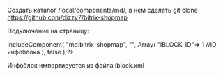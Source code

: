 Создать каталог /local/components/md/, в нем сделать git clone https://github.com/dizzy7/bitrix-shopmap

Подключение на страницу:
<?$APPLICATION->IncludeComponent(
	"md:bitrix-shopmap",
	"",
	Array(
	   "IBLOCK_ID"=> 1 //ID инфоблока
	),
false
);?>

Инфоблок импортируется из файла iblock.xml

